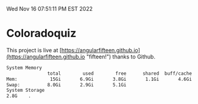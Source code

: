 Wed Nov 16 07:51:11 PM EST 2022

# Coloradoquiz


This project is live at [https://angularfifteen.github.io](https://angularfifteen.github.io "fifteen!") thanks to Github.

```bash
System Memory
               total        used        free      shared  buff/cache   available
Mem:            15Gi       6.9Gi       3.8Gi       1.1Gi       4.6Gi       6.7Gi
Swap:          8.0Gi       2.9Gi       5.1Gi
System Storage
2.8G	.
